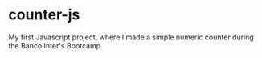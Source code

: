 # counter-js
My first Javascript project, where I made a simple numeric counter during the Banco Inter's Bootcamp
